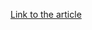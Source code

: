 [Link to the article](https://www.bleepingcomputer.com/news/security/radiant-links-50-million-crypto-heist-to-north-korean-hackers/)
